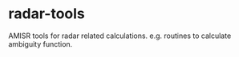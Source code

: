 # radar-tools
AMISR tools for radar related calculations. e.g. routines to calculate ambiguity function.
